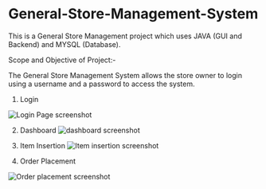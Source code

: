 # General-Store-Management-System

This is a General Store Management project which uses JAVA (GUI and Backend) and MYSQL (Database).

Scope and Objective of Project:-

The General Store Management System allows the store owner to login using a username and a password to access the system.

1. Login

![Login Page screenshot](https://user-images.githubusercontent.com/107808248/182154943-c09483a0-4f6a-41fa-b8ac-430ffc543d53.png)

2. Dashboard
![dashboard screenshot](https://user-images.githubusercontent.com/107808248/182154974-55e2cf65-96a0-462d-bae9-2197eeda7b21.png)

3. Item Insertion
![Item insertion screenshot](https://user-images.githubusercontent.com/107808248/182155043-1f9a594a-067c-429b-9700-8b2afcb0c30c.png)

4. Order Placement

![Order placement screenshot](https://user-images.githubusercontent.com/107808248/182155089-b7fae949-7427-455d-a617-27c600b0c51d.png)

